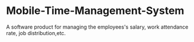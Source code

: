 # Mobile-Time-Management-System
A software product for managing the employees's salary, work attendance rate, job distribution,etc.
